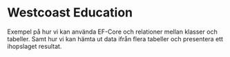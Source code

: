 # Westcoast Education

Exempel på hur vi kan använda EF-Core och relationer mellan klasser och tabeller.
Samt hur vi kan hämta ut data ifrån flera tabeller och presentera ett ihopslaget resultat.